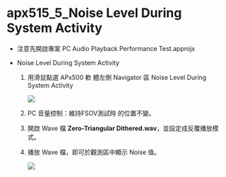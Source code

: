 # apx515_5_Noise Level During System Activity 


- 注意先開啟專案 PC Audio Playback Performance Test.approjx

- Noise Level During System Activity 

  1. 用滑鼠點選 APx500 軟 體左側 Navigator 區 Noise Level During System Activity 

     ![](https://i.imgur.com/o4TQtaG.png)

  2. PC 音量控制：維持FSOV測試時 的位置不變。

  3. 開啟 Wave 檔 **Zero-Triangular Dithered.wav**，並設定成反覆播放模式。

  4. 播放 Wave 檔，即可於觀測區中顯示 Noise 值。

     ![](https://i.imgur.com/ESfztu2.png)

